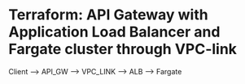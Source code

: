# Terraform: API Gateway with Application Load Balancer and Fargate cluster through VPC-link

Client --> API_GW --> VPC_LINK --> ALB --> Fargate

